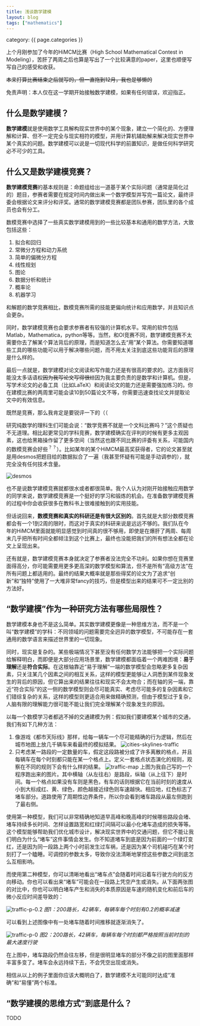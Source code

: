 ```yaml
---
title: 浅谈数学建模
layout: blog
tags: ["mathematics"]
---
```


category: {{ page.categories }}

上个月刚参加了今年的HiMCM比赛（High School Mathematical Contest in Modeling），苦肝了两周之后也算是写出了一个比较满意的paper，这里也顺便写写自己的感受和收获。

~~本来打算比赛结束之后就写的，但一直拖到12月，我也是够懒的~~

免责声明：本人仅在这一学期开始接触数学建模，如果有任何错误，欢迎指正。

## 什么是数学建模？

**数学建模**就是使用数学工具解构现实世界中的某个现象，建立一个简化的、方便理解和计算、但不一定完全与现实相符的模型，并用计算机辅助解来解决现实世界中某个真实的问题。数学建模可以说是一切现代科学的前置知识，是做任何科学研究必不可少的工具。

## 什么又是数学建模竞赛？

**数学建模竞赛**的基本规则是：命题组给出一道基于某个实际问题（通常是简化过的）题目，参赛者需要在规定时间内做出来一个数学模型并写完一篇论文，最终评委会根据论文来评分和评奖。通常的数学建模竞赛都是团队参赛，团队里的各个成员也会有分工。

数模竞赛中选择了一些真实数学建模用到的一些比较基本和通用的数学方法，大致包括这些：

1. 拟合和回归
2. 常微分方程和动力系统
3. 简单的偏微分方程
4. 线性规划
5. 图论
6. 数据分析和统计
7. 概率论
8. 机器学习

和解题的数学竞赛相比，数模竞赛所需的技能更偏向统计和应用数学，并且知识点会更杂。

同时，数学建模竞赛也会要求参赛者有较强的计算机水平。常用的软件包括Matlab，Mathematica，python等等。当然，和OI竞赛不同，数学建模竞赛不太需要你去了解某个算法背后的原理，而是知道怎么去“用”某个算法。你需要知道哪些工具的哪些功能可以用于解决哪些问题，而不用太关注到底这些功能背后的原理是什么样的。

最后一点就是，数学建模对论文阅读和写作能力还是有很高的要求的。这方面我可能没太多话语权~~因为我写论文写得很烂~~因为我主要负责的是数学和计算机。但是，写学术论文的必备工具（比如LaTeX）和阅读论文的能力还是需要强加练习的。你在建模比赛的两周里可能会读10到50篇论文不等，你需要迅速查找论文并提取论文中的有效信息。

既然是竞赛，那么我肯定是要锐评一下的（（

研究纯数学的理科生们可能会说：“数学竞赛不就是一个文科比赛吗？”这个质疑也不无道理。相比起更常见的学科竞赛，数学建模确实在评判的时候有更多主观因素，这也给黑箱操作留了更多空间（当然这也跟不同比赛的评委有关系，可能国内的数模竞赛会好些<sup>？？</sup>）。比如某年的某个HiMCM最高奖获得者，它的论文甚至就是用desmos把题目给的数据拟合了一遍（我甚至怀疑有可能是手动调参的），就完全没有任何技术含量。

![desmos](/img/himcm-screenshot-3.png)

也不是说数学建模竞赛就都很水或者都很简单。我个人认为对刚开始接触应用数学的同学来说，数学建模竞赛是一个挺好的学习和锻炼的机会。在准备数学建模竞赛的过程中你会收获很多在教科书上很难接触到的实用技能。

但话说回来，**数模竞赛和真实的科研还是有很大区别的**。首先就是大部分数模竞赛都会有一个1到2周的限时，而这对于真实的科研来说是远远不够的。我们队在今年的HiMCM里面就能明显感觉到时间真的很不够用，即使是在爆肝了两周、每周末几乎把所有时间全都倾注到这个比赛上，最终也没能把我们的所有想法全都在论文上呈现出来。

还有就是，数学建模竞赛本身就决定了参赛者没法完全不功利。如果你想在竞赛里面得高分，你可能需要用更多更高深的数学模型和算法，但不是所有“高级方法”在所有问题上都适用的。最终的结果大概率就是那些得奖的论文为了追求“创新”和“独特”使用了一大堆非常fancy的技巧，但是模型出来的结果可不一定比别的方法好。

## “数学建模”作为一种研究方法有哪些局限性？

数学建模本身也不是这么简单。其实数学建模更像是一种思维方法，而不是一个叫“数学建模”的学科：不同领域的问题需要完全迥异的数学模型，不可能存在一套通用的数学语言来描述世界里的一切现象。

同时，现实是复杂的。某些极端情况下甚至没有任何数学方法能够把一个实际问题给解释明白，而即便是大部分应用场景里，数学建模都面临着一个两难困境：**易于理解**还是**符合实际**。在这根轴靠近“易于理解”一端的数学模型会忽略更多复杂因素，只关注某几个因素之间的相互关系，这样的模型更能够让人洞悉到某件现象发生的背后的原因，但它算出来的结果往往和现实不会太吻合；而在轴的另一端，靠近“符合实际”的这一侧的数学模型则会尽可能真实、考虑尽可能多的复杂因素和它们错综复杂的关系，这样的模型则更适合用来做精确预测，但由于模型过于复杂，人脑有限的理解能力很可能不能让我们完全理解某个现象发生的原因。

以每一个数模学习者都逃不掉的交通建模为例：假如我们要建模某个城市的交通，我们有如下几种方法：

1. 像游戏《都市天际线》那样，给每一辆车一个尽可能精确的行为逻辑，然后在城市地图上放几千辆车来看最终的模拟结果。
   ![cities-skylines-traffic](/img/cities-skylines-Traffic_Info_View_SS.png)
2. 只考虑某一路段的一定数量的车，假定这段路被分成了许多离散的格点，并且每辆车在每个时刻都只能在某一个格点上。定义一套格点状态演化的规则，观察在不同的规则下会有什么样的结果。
   ![traffic-map](/img/modeling-traffic-velocity-map-130.png)
   上图为我自己写的一个程序跑出来的图片。其中横轴（从左往右）是路段，纵轴（从上往下）是时间。每一个格点如果没有车则是黑色，有车的话则根据它在当前时刻的速度从小到大标成红、黄、绿色，颜色越接近绿色则车速越快。相应地，红色标志了堵车部分。道路使用了周期性边界条件，所以你会看到堵车路段从最左侧跑到了最右侧。

使用第一种模型，我们可以非常精确地知道早高峰和晚高峰的时候哪些路段会堵、堵车持续多长时间、怎样设置路宽和红绿灯间隔可以最小化堵车造成的损失等等。这个模型能够帮助我们优化城市设计，解决现实世界中的交通问题，但它不能让我们明白为什么“堵车”这件事情会发生。你不知道堵车到底是因为前面的一个绿灯变红，还是因为同一段路上两个小时前发生过车祸，还是因为某个司机碰巧在某个时刻打了一个瞌睡。可调控的参数太多，导致你没法清晰地掌控这些参数之间到底怎么互相影响。

而使用第二种模型，你可以清晰地看出“堵车点”会随着时间沿着车行驶方向的反方向移动。你也可以看出来“堵车”可能会在一段路上凭空产生或消失。从下面两张图的对比中，你也可以明白堵车产生和消失的本质原因是车速的随机变化和前后车的微小反应时间差导致的：

![traffic-p-0.2](/img/modeling-traffic-velocity-map-45-0.2.png)
*图1：200路长，42辆车，每辆车每个时刻有0.2的概率减速*

可以看到上述图像中有一处堵车随着时间推移就逐渐消失了。

![traffic-p-0](/img/modeling-traffic-velocity-map-45-0.png)
*图2：200路长，42辆车，每辆车每个时刻都严格按照当前时刻的最大速度行驶*

在上图中，堵车路段仍然会往左移，但是很明显堵车的部分不像之前的图里面那样丰富多变了。堵车会永远持续下去，不会凭空出现或消失。

相信从以上的例子里面你应该大概明白了，数学建模不太可能同时达成“准确”和“易懂”两个标准。

## “数学建模的思维方式”到底是什么？

TODO
